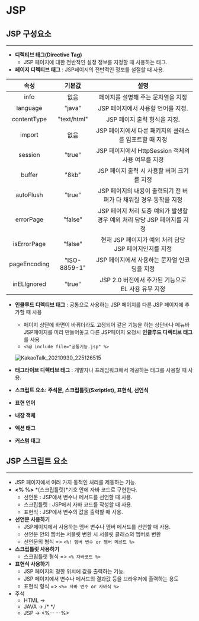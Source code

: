 # JSP

## JSP 구성요소

---

* **디렉티브 태그(Directive Tag)**
  * JSP 페이지에 대한 전반적인 설정 정보를 지정할 때 사용하는 태그.
* **페이지 디렉티브 태그** : JSP페이지의 전반적인 정보를 설절할 때 사용.

|     속성     |    기본값    |                             설명                             |
| :----------: | :----------: | :----------------------------------------------------------: |
|     info     |     없음     |              페이지를 설명해 주는 문자열을 지정              |
|   language   |    "java"    |              JSP 페이지에서 사용할 언어를 지정.              |
| contentType  | "text/html"  |                 JSP 페이지 출력 형식을 지정.                 |
|    import    |     없음     |    JSP 페이지에서 다른 패키지의 클래스를 임포트할 때 지정    |
|   session    |    "true"    |      JSP 페이지에서 HttpSession 객체의 사용 여부를 지정      |
|    buffer    |    "8kb"     |          JSP 페이지 출력 시 사용할 버퍼 크기를 지정          |
|  autoFlush   |    "true"    | JSP 페이지의 내용이 출력되기 전 버퍼가 다 채워질 경우 동작을 지정 |
|  errorPage   |   "false"    | JSP 페이지 처리 도중 예외가 발생할 경우 예외 처리 담당 JSP 페이지를 지정 |
| isErrorPage  |   "false"    |    현재 JSP 페이지가 예외 처리 담당 JSP 페이지인지를 지정    |
| pageEncoding | "ISO-8859-1" |         JSP 페이지에서 사용하는 문자열 인코딩을 지정         |
| inELIgnored  |    "true"    |      JSP 2.0 버전에서 추가된 기능으로 EL 사용 유무 지정      |

* **인클루드 디렉티브 태그** : 공통으로 사용하는 JSP 페이지를 다른 JSP 페이지에 추가할 때 사용

  * 페이지 상단에 화면이 바뀌더라도 고정되어 같은 기능을 하는 상단바나 메뉴바 JSP페이지를 미리 만들어놓고 다른 JSP페이지 요청시 **인클루드 디렉티브 태그**를 사용
  * `<%@ include file="공통기능.jsp" %>`

  ![KakaoTalk_20210930_225126515](C:/Users/JH/Desktop/KakaoTalk_20210930_225126515.jpg)

  

* **태그라이브 디렉티브 태그** : 개발자나 프레임워크에서 제공하는 태그를 사용할 때 사용.

* **스크립트 요소: 주석문, 스크립틀릿(Sxriptlet), 표현식, 선언식**
* **표현 언어**
* **내장 객체**
* **액션 태그**
* **커스텀 태그**

## JSP 스크립트 요소

---

* JSP 페이지에서 여러 가지 동적인 처리를 제동하는 기능.
* **<% %>** *(스크립틀릿)*기호 안에 자바 코드로 구현한다.
  * 선언문 : JSP에서 변수나 메서드를 선언할 때 사용.
  * 스크립틀릿 : JSP에서 자바 코드를 작성할 때 사용.
  * 표현식 : JSP에서 변수의 값을 출력할 때 사용.
* **선언문 사용하기**
  * JSP페이지에서 사용하는 멤버 변수나 멤버 메서드를 선언할 때 사용.
  * 선언문 안의 멤버는 서블릿 변환 시 서블릿 클래스의 멤버로 변환
  * 선언문의 형식 => `<%! 멤버 변수 or 멤버 메섣드 %>`
* **스크립틀릿 사용하기**
  * 스크립틀릿 형식 => `<% 자바코드 %>`
* **표현식 사용하기**
  * JSP 페이지의 정한 위치에 값을 출력하는 기능.
  * JSP 페이지에서 변수나 메서드의 결과값 등을 브라우저에 출력하는 용도
  * 표현식 형식 => `<%= 자바 변수 or 자바식 %>`
* 주석
  * HTML -> <!-- -->
  * JAVA -> /* */
  * JSP -> <%-- --%>
